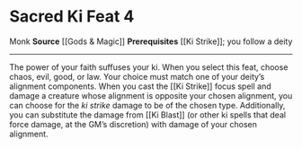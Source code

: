 ﻿---
actions: null
cost: null
element: null
feat: Sacred Ki
frequency: null
heighten_level: null
id: '1184'
level: '4'
name: Sacred Ki
prerequisite: '[[DATABASE/feat/Ki Strike|Ki Strike]] ; you follow a deity'
rarity: Common
requirement: null
school: null
source: '[[DATABASE/source/Gods & Magic|Gods & Magic]]'
subcategory: null
trait:
- '[[DATABASE/trait/Monk|Monk]]'
trigger: null
type: Feat

---
# Sacred Ki <span class="item-type">Feat 4</span>

<span class="item-trait">Monk</span>
**Source** [[Gods & Magic]] 
**Prerequisites** [[Ki Strike]]; you follow a deity

---
The power of your faith suffuses your ki. When you select this feat, choose chaos, evil, good, or law. Your choice must match one of your deity’s alignment components.
 When you cast the [[Ki Strike]] focus spell and damage a creature whose alignment is opposite your chosen alignment, you can choose for the _ki strike_ damage to be of the chosen type. Additionally, you can substitute the damage from [[Ki Blast]] (or other ki spells that deal force damage, at the GM’s discretion) with damage of your chosen alignment.